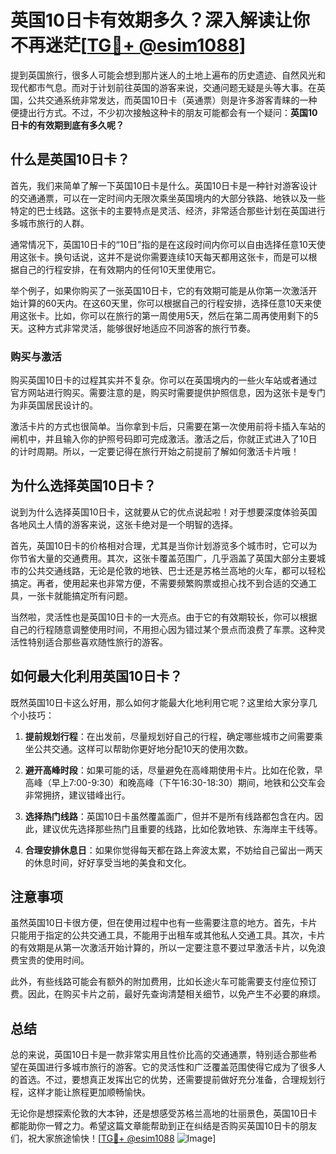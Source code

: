 # 英国10日卡有效期多久？深入解读让你不再迷茫[[TG💪+ @esim1088](https://t.me/s/esim1088)]

提到英国旅行，很多人可能会想到那片迷人的土地上遍布的历史遗迹、自然风光和现代都市气息。而对于计划前往英国的游客来说，交通问题无疑是头等大事。在英国，公共交通系统非常发达，而英国10日卡（英通票）则是许多游客青睐的一种便捷出行方式。不过，不少初次接触这种卡的朋友可能都会有一个疑问：**英国10日卡的有效期到底有多久呢？**

## 什么是英国10日卡？

首先，我们来简单了解一下英国10日卡是什么。英国10日卡是一种针对游客设计的交通通票，可以在一定时间内无限次乘坐英国境内的大部分铁路、地铁以及一些特定的巴士线路。这张卡的主要特点是灵活、经济，非常适合那些计划在英国进行多城市旅行的人群。

通常情况下，英国10日卡的“10日”指的是在这段时间内你可以自由选择任意10天使用这张卡。换句话说，这并不是说你需要连续10天每天都用这张卡，而是可以根据自己的行程安排，在有效期内的任何10天里使用它。

举个例子，如果你购买了一张英国10日卡，它的有效期可能是从你第一次激活开始计算的60天内。在这60天里，你可以根据自己的行程安排，选择任意10天来使用这张卡。比如，你可以在旅行的第一周使用5天，然后在第二周再使用剩下的5天。这种方式非常灵活，能够很好地适应不同游客的旅行节奏。

### **购买与激活**

购买英国10日卡的过程其实并不复杂。你可以在英国境内的一些火车站或者通过官方网站进行购买。需要注意的是，购买时需要提供护照信息，因为这张卡是专门为非英国居民设计的。

激活卡片的方式也很简单。当你拿到卡后，只需要在第一次使用前将卡插入车站的闸机中，并且输入你的护照号码即可完成激活。激活之后，你就正式进入了10日的计时周期。所以，一定要记得在旅行开始之前提前了解如何激活卡片哦！

## 为什么选择英国10日卡？

说到为什么选择英国10日卡，这就要从它的优点说起啦！对于想要深度体验英国各地风土人情的游客来说，这张卡绝对是一个明智的选择。

首先，英国10日卡的价格相对合理，尤其是当你计划游览多个城市时，它可以为你节省大量的交通费用。其次，这张卡覆盖范围广，几乎涵盖了英国大部分主要城市的公共交通线路，无论是伦敦的地铁、巴士还是苏格兰高地的火车，都可以轻松搞定。再者，使用起来也非常方便，不需要频繁购票或担心找不到合适的交通工具，一张卡就能搞定所有问题。

当然啦，灵活性也是英国10日卡的一大亮点。由于它的有效期较长，你可以根据自己的行程随意调整使用时间，不用担心因为错过某个景点而浪费了车票。这种灵活性特别适合那些喜欢随性旅行的游客。

## 如何最大化利用英国10日卡？

既然英国10日卡这么好用，那么如何才能最大化地利用它呢？这里给大家分享几个小技巧：

1. **提前规划行程**：在出发前，尽量规划好自己的行程，确定哪些城市之间需要乘坐公共交通。这样可以帮助你更好地分配10天的使用次数。

2. **避开高峰时段**：如果可能的话，尽量避免在高峰期使用卡片。比如在伦敦，早高峰（早上7:00-9:30）和晚高峰（下午16:30-18:30）期间，地铁和公交车会非常拥挤，建议错峰出行。

3. **选择热门线路**：英国10日卡虽然覆盖面广，但并不是所有线路都包含在内。因此，建议优先选择那些热门且重要的线路，比如伦敦地铁、东海岸主干线等。

4. **合理安排休息日**：如果你觉得每天都在路上奔波太累，不妨给自己留出一两天的休息时间，好好享受当地的美食和文化。

## 注意事项

虽然英国10日卡很方便，但在使用过程中也有一些需要注意的地方。首先，卡片只能用于指定的公共交通工具，不能用于出租车或其他私人交通工具。其次，卡片的有效期是从第一次激活开始计算的，所以一定要注意不要过早激活卡片，以免浪费宝贵的使用时间。

此外，有些线路可能会有额外的附加费用，比如长途火车可能需要支付座位预订费。因此，在购买卡片之前，最好先查询清楚相关细节，以免产生不必要的麻烦。

## 总结

总的来说，英国10日卡是一款非常实用且性价比高的交通通票，特别适合那些希望在英国进行多城市旅行的游客。它的灵活性和广泛覆盖范围使得它成为了很多人的首选。不过，要想真正发挥出它的优势，还需要提前做好充分准备，合理规划行程，这样才能让旅程更加顺畅愉快。

无论你是想探索伦敦的大本钟，还是想感受苏格兰高地的壮丽景色，英国10日卡都能助你一臂之力。希望这篇文章能帮助到正在纠结是否购买英国10日卡的朋友们，祝大家旅途愉快！[[TG💪+ @esim1088](https://t.me/s/esim1088) ![Image](https://i.postimg.cc/4NQfJmqS/Snipaste-2025-05-13-00-14-12.png)]